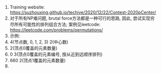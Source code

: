 1. Training website: https://suzhouxing.github.io/techive/2020/12/22/Contest-2020pCenter/ 
2. 对于所有NP难问题, brutal force方法都是一种可行的思路, 因此, 尝试实现穷尽所有可能性的排列组合方法; 案例见leetcode: https://leetcode.com/problems/permutations/ 
3. 示例: 
4. 4(节点数, 0, 1, 2, 3) 2(中心数)
5. 2(顶点0覆盖的元素数量)
6. 0 3(顶点0覆盖的元素编号, 按从近到远顺序排列)
7. 660	2(顶点1覆盖的元素数量)
8. 